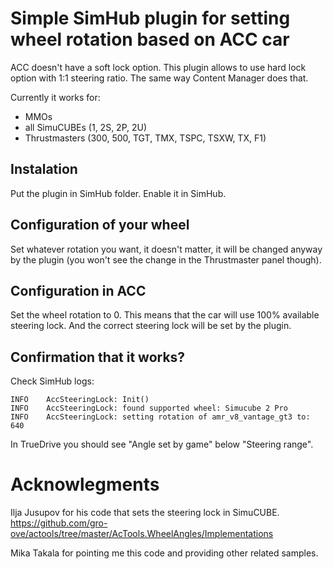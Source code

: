 # Simple SimHub plugin for setting wheel rotation based on ACC car

ACC doesn't have a soft lock option. This plugin allows to use hard
lock option with 1:1 steering ratio. The same way Content Manager does
that.

Currently it works for:
- MMOs
- all SimuCUBEs (1, 2S, 2P, 2U)
- Thrustmasters (300, 500, TGT, TMX, TSPC, TSXW, TX, F1)

## Instalation

Put the plugin in SimHub folder. Enable it in SimHub.

## Configuration of your wheel

Set whatever rotation you want, it doesn't matter, it will be changed
anyway by the plugin (you won't see the change in the Thrustmaster
panel though).

## Configuration in ACC

Set the wheel rotation to 0. This means that the car will use 100%
available steering lock. And the correct steering lock will be set by
the plugin.

## Confirmation that it works?

Check SimHub logs:

	INFO	AccSteeringLock: Init()
	INFO	AccSteeringLock: found supported wheel: Simucube 2 Pro
	INFO	AccSteeringLock: setting rotation of amr_v8_vantage_gt3 to: 640

In TrueDrive you should see "Angle set by game" below "Steering range".

# Acknowlegments

Ilja Jusupov for his code that sets the steering lock in SimuCUBE.  
https://github.com/gro-ove/actools/tree/master/AcTools.WheelAngles/Implementations

Mika Takala for pointing me this code and providing other related
samples.

<!-- Local Variables: -->
<!-- delete-trailing-whitespace-on-save: nil -->
<!-- End: -->
